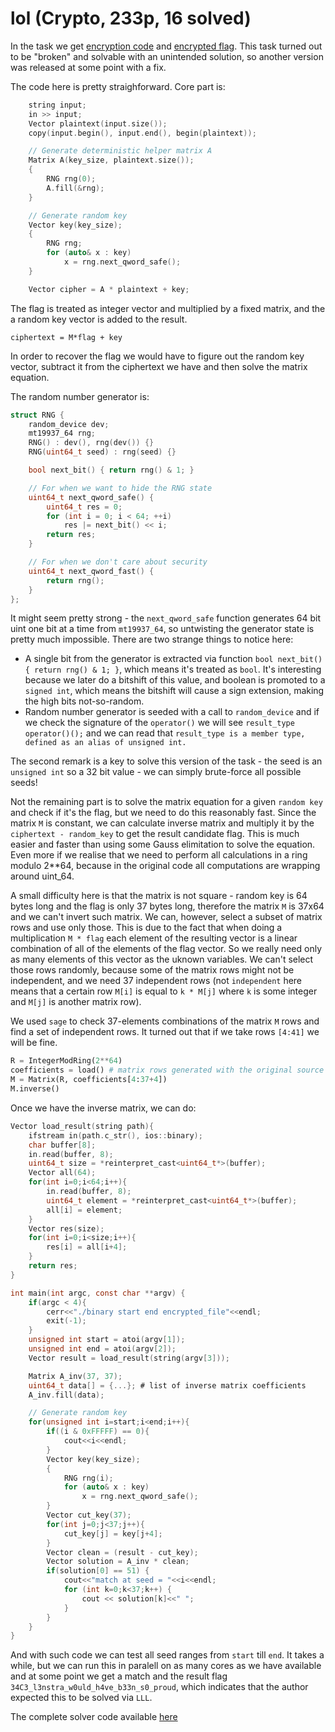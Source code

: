 # lol (Crypto, 233p, 16 solved)

In the task we get [encryption code](encrypt.cpp) and [encrypted flag](flag.txt.enc).
This task turned out to be "broken" and solvable with an unintended solution, so another version was released at some point with a fix.

The code here is pretty straighforward.
Core part is:

```c
    string input;
    in >> input;
    Vector plaintext(input.size());
    copy(input.begin(), input.end(), begin(plaintext));

    // Generate deterministic helper matrix A
    Matrix A(key_size, plaintext.size());
    {
        RNG rng(0);
        A.fill(&rng);
    }

    // Generate random key
    Vector key(key_size);
    {
        RNG rng;
        for (auto& x : key)
            x = rng.next_qword_safe();
    }

    Vector cipher = A * plaintext + key;
```

The flag is treated as integer vector and multiplied by a fixed matrix, and the a random key vector is added to the result.

```
ciphertext = M*flag + key
```

In order to recover the flag we would have to figure out the random key vector, subtract it from the ciphertext we have and then solve the matrix equation.

The random number generator is:

```c
struct RNG {
    random_device dev;
    mt19937_64 rng;
    RNG() : dev(), rng(dev()) {}
    RNG(uint64_t seed) : rng(seed) {}

    bool next_bit() { return rng() & 1; }

    // For when we want to hide the RNG state
    uint64_t next_qword_safe() {
        uint64_t res = 0;
        for (int i = 0; i < 64; ++i)
            res |= next_bit() << i;
        return res;
    }

    // For when we don't care about security
    uint64_t next_qword_fast() {
        return rng();
    }
};
```

It might seem pretty strong - the `next_qword_safe` function generates 64 bit uint one bit at a time from `mt19937_64`, so untwisting the generator state is pretty much impossible.
There are two strange things to notice here:

- A single bit from the generator is extracted via function `bool next_bit() { return rng() & 1; }`, which means it's treated as `bool`. It's interesting because we later do a bitshift of this value, and boolean is promoted to a `signed int`, which means the bitshift will cause a sign extension, making the high bits not-so-random.
- Random number generator is seeded with a call to `random_device` and if we check the signature of the `operator()` we will see `result_type operator()();` and we can read that `result_type is a member type, defined as an alias of unsigned int.`

The second remark is a key to solve this version of the task - the seed is an `unsigned int` so a 32 bit value - we can simply brute-force all possible seeds!

Not the remaining part is to solve the matrix equation for a given `random key` and check if it's the flag, but we need to do this reasonably fast.
Since the matrix `M` is constant, we can calculate inverse matrix and multiply it by the `ciphertext - random_key` to get the result candidate flag.
This is much easier and faster than using some Gauss elimitation to solve the equation.
Even more if we realise that we need to perform all calculations in a ring modulo 2**64, because in the original code all computations are wrapping around uint_64.

A small difficulty here is that the matrix is not square - random key is 64 bytes long and the flag is only 37 bytes long, therefore the matrix `M` is 37x64 and we can't invert such matrix.
We can, however, select a subset of matrix rows and use only those.
This is due to the fact that when doing a multiplication `M * flag` each element of the resulting vector is a linear combination of all of the elements of the flag vector.
So we really need only as many elements of this vector as the uknown variables.
We can't select those rows randomly, because some of the matrix rows might not be independent, and we need 37 independent rows (not `independent` here means that a certain row `M[i]` is equal to `k * M[j]` where `k` is some integer and `M[j]` is another matrix row).

We used `sage` to check 37-elements combinations of the matrix `M` rows and find a set of independent rows.
It turned out that if we take rows `[4:41]` we will be fine.

```python
R = IntegerModRing(2**64)
coefficients = load() # matrix rows generated with the original source code
M = Matrix(R, coefficients[4:37+4]) 
M.inverse()
```

Once we have the inverse matrix, we can do:

```c
Vector load_result(string path){
    ifstream in(path.c_str(), ios::binary);
    char buffer[8];
    in.read(buffer, 8);
    uint64_t size = *reinterpret_cast<uint64_t*>(buffer);
    Vector all(64);
    for(int i=0;i<64;i++){
        in.read(buffer, 8);
        uint64_t element = *reinterpret_cast<uint64_t*>(buffer);
        all[i] = element;
    }
    Vector res(size);
    for(int i=0;i<size;i++){
        res[i] = all[i+4];
    }
    return res;
}

int main(int argc, const char **argv) {
    if(argc < 4){
        cerr<<"./binary start end encrypted_file"<<endl;
        exit(-1);
    }
    unsigned int start = atoi(argv[1]);
    unsigned int end = atoi(argv[2]);
    Vector result = load_result(string(argv[3]));

    Matrix A_inv(37, 37);
    uint64_t data[] = {...}; # list of inverse matrix coefficients
    A_inv.fill(data);

    // Generate random key
    for(unsigned int i=start;i<end;i++){
        if((i & 0xFFFFF) == 0){
            cout<<i<<endl;
        }
        Vector key(key_size);
        {
            RNG rng(i);
            for (auto& x : key)
                x = rng.next_qword_safe();
        }
        Vector cut_key(37);
        for(int j=0;j<37;j++){
            cut_key[j] = key[j+4];
        }
        Vector clean = (result - cut_key);
        Vector solution = A_inv * clean;
        if(solution[0] == 51) {
            cout<<"match at seed = "<<i<<endl;
            for (int k=0;k<37;k++) {
                cout << solution[k]<<" ";
            }
        }
    }
}
```

And with such code we can test all seed ranges from `start` till `end`.
It takes a while, but we can run this in paralell on as many cores as we have available and at some point we get a match and the result flag `34C3_l3nstra_w0uld_h4ve_b33n_s0_proud`, which indicates that the author expected this to be solved via `LLL`.

The complete solver code available [here](brute.cpp)
